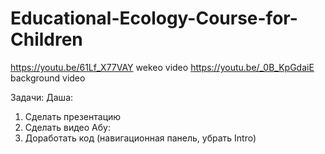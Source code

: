 # Educational-Ecology-Course-for-Children
https://youtu.be/61Lf_X77VAY    wekeo video
https://youtu.be/_0B_KpGdaiE    background video

Задачи:
Даша: 
1. Сделать презентацию
2. Сделать видео 
Абу:
1. Доработать код (навигационная панель, убрать Intro)
